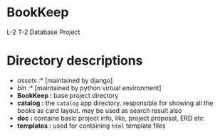 # BookKeep
L-2 T-2 Database Project

Directory descriptions
======================
* **assets* :** [maintained by django]
* **bin* :** [maintained by python virtual environment]
* **BookKeep :** base project directory
* **catalog :** the `catalog` app directory. responsible for showing all the books as card layout. may be used as search result also
* **doc :** contains basic project info, like, project proposal, ERD etc
* **templates :** used for containing `html` template files
